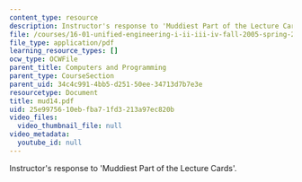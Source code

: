 ```yaml
---
content_type: resource
description: Instructor's response to 'Muddiest Part of the Lecture Cards'.
file: /courses/16-01-unified-engineering-i-ii-iii-iv-fall-2005-spring-2006/25e9975610ebfba71fd3213a97ec820b_mud14.pdf
file_type: application/pdf
learning_resource_types: []
ocw_type: OCWFile
parent_title: Computers and Programming
parent_type: CourseSection
parent_uid: 34c4c991-4bb5-d251-50ee-34713d7b7e3e
resourcetype: Document
title: mud14.pdf
uid: 25e99756-10eb-fba7-1fd3-213a97ec820b
video_files:
  video_thumbnail_file: null
video_metadata:
  youtube_id: null
---
```

Instructor's response to 'Muddiest Part of the Lecture Cards'.

